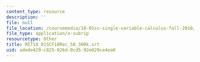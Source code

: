 ```yaml
---
content_type: resource
description: ''
file: null
file_location: /coursemedia/18-01sc-single-variable-calculus-fall-2010/adede429c825026d0cd592e029ce4ea0_MIT18_01SCF10Rec_58_300k.srt
file_type: application/x-subrip
resourcetype: Other
title: MIT18_01SCF10Rec_58_300k.srt
uid: adede429-c825-026d-0cd5-92e029ce4ea0
---
```

